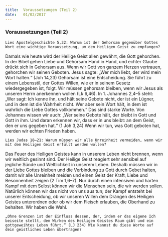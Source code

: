 ```yaml
---
title:  Voraussetzungen (Teil 2)
date:   01/02/2017
---
```


### Voraussetzungen (Teil 2) 

`Lies Apostelgeschichte 5,32: Warum ist der Gehorsam gegenüber Gottes Wort eine wichtige Voraussetzung, um den Heiligen Geist zu empfangen?` 

Damals wie heute wird der Heilige Geist allen gewährt, die Gott gehorchen. In der Bibel gehen Liebe und Gehorsam Hand in Hand, und echter Glaube drückt sich in Gehorsam aus. Wenn wir Gott von ganzem Herzen vertrauen, gehorchen wir seinen Geboten. Jesus sagte: „Wer mich liebt, der wird mein Wort halten.“ (Joh 14,23) Gehorsam ist eine Entscheidung. Sie führt zu einem Lebensstil, der Gottes Willen, wie er in seinem Gesetz wiedergegeben ist, folgt. Wir müssen gehorsam bleiben, wenn wir Jesus als unseren Herrn anerkennen wollen (Lk 6,46). In 1. Johannes 2,4–5 steht: „Wer sagt: Ich kenne ihn, und hält seine Gebote nicht, der ist ein Lügner, und in dem ist die Wahrheit nicht. Wer aber sein Wort hält, in dem ist wahrlich die Liebe Gottes vollkommen.“ Das sind starke Worte. Von Johannes wissen wir auch: „Wer seine Gebote hält, der bleibt in Gott und Gott in ihm. Und daran erkennen wir, dass er in uns bleibt: an dem Geist, den er uns gegeben hat.“ (1 Joh 3,24) Wenn wir tun, was Gott geboten hat, werden wir echten Frieden haben. 

`Lies Judas 18–21: Warum müssen wir alle Unreinheit vermeiden, wenn wir mit dem Heiligen Geist erfüllt werden wollen?` 

Das Feuer des Heiligen Geistes kann in unserem Leben nicht brennen, wenn wir weltlich gesinnt sind. Der Heilige Geist reagiert sehr sensibel auf jegliche Sünde und Weltlichkeit in unserem Leben. Deshalb müssen wir in der Liebe Gottes bleiben und die Verbindung zu Gott durch Gebet halten, damit wir alle Unreinheit meiden und einen Geist der Kraft, Liebe und Besonnenheit zeigen (2 Tim 1,6–7). Nur durch einen intensiven und harten Kampf mit dem Selbst können wir die Menschen sein, die wir werden sollen. Natürlich können wir das nicht von uns aus tun; der Kampf entsteht bei unserer Entscheidung, ob wir unseren Willen dem Drängen des Heiligen Geistes unterordnen oder ob wir dem Fleisch erlauben, die Oberhand zu behalten. Wir haben die Wahl. 

`„Ohne Grenzen ist der Einfluss dessen, der, indem er das eigene Ich beiseite stellt, dem Wirken des Heiligen Geistes Raum gibt und ein gottgeweihtes Leben führt.“ (LJ 234) Wie kannst du diese Worte auf dein geistliches Leben übertragen?` 